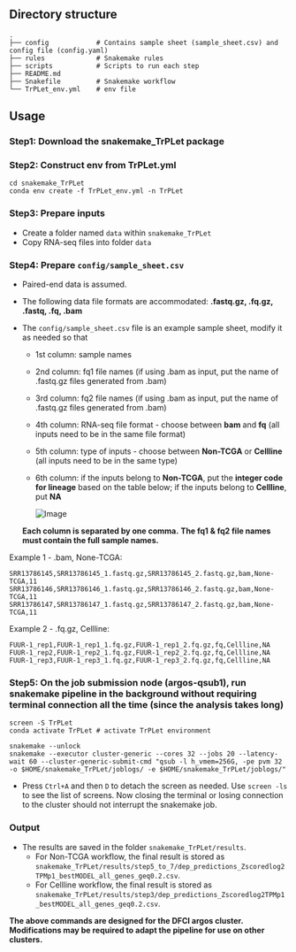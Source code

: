 ## Directory structure
```
.
├── config            # Contains sample sheet (sample_sheet.csv) and config file (config.yaml)
├── rules             # Snakemake rules
├── scripts           # Scripts to run each step 
├── README.md
├── Snakefile         # Snakemake workflow
└── TrPLet_env.yml    # env file 

```

## Usage
### Step1: Download the snakemake_TrPLet package
### Step2: Construct env from TrPLet.yml
  ```
  cd snakemake_TrPLet
  conda env create -f TrPLet_env.yml -n TrPLet
  ```
### Step3: Prepare inputs
  * Create a folder named ```data``` within ```snakemake_TrPLet```
  * Copy RNA-seq files into folder ```data```

### Step4: Prepare ```config/sample_sheet.csv```
  * Paired-end data is assumed.
  * The following data file formats are accommodated: **.fastq.gz, .fq.gz, .fastq, .fq, .bam**
  * The ```config/sample_sheet.csv``` file is an example sample sheet, modify it as needed so that 
      * 1st column: sample names
      * 2nd column: fq1 file names (if using .bam as input, put the name of .fastq.gz files generated from .bam)
      * 3rd column: fq2 file names (if using .bam as input, put the name of .fastq.gz files generated from .bam)
      * 4th column: RNA-seq file format - choose between **bam** and **fq** (all inputs need to be in the same file format)
      * 5th column: type of inputs - choose between **Non-TCGA** or **Cellline** (all inputs need to be in the same type)
      * 6th column: if the inputs belong to **Non-TCGA**, put the **integer code for lineage** based on the table below; if the inputs belong to **Cellline**, put **NA**
        
        ![Image](https://github.com/user-attachments/assets/affe87db-9482-4333-bc9e-1259a9061b7d)
    
    **Each column is separated by one comma.** 
    **The fq1 & fq2 file names must contain the full sample names.**
  
  Example 1 - .bam, None-TCGA: 
  ```
  SRR13786145,SRR13786145_1.fastq.gz,SRR13786145_2.fastq.gz,bam,None-TCGA,11
  SRR13786146,SRR13786146_1.fastq.gz,SRR13786146_2.fastq.gz,bam,None-TCGA,11
  SRR13786147,SRR13786147_1.fastq.gz,SRR13786147_2.fastq.gz,bam,None-TCGA,11
  ```

  Example 2 - .fq.gz, Cellline: 
  ```
  FUUR-1_rep1,FUUR-1_rep1_1.fq.gz,FUUR-1_rep1_2.fq.gz,fq,Cellline,NA
  FUUR-1_rep2,FUUR-1_rep2_1.fq.gz,FUUR-1_rep2_2.fq.gz,fq,Cellline,NA
  FUUR-1_rep3,FUUR-1_rep3_1.fq.gz,FUUR-1_rep3_2.fq.gz,fq,Cellline,NA
  ```
      
### Step5: On the job submission node (argos-qsub1), run snakemake pipeline in the background without requiring terminal connection all the time (since the analysis takes long)
  ```
  screen -S TrPLet
  conda activate TrPLet # activate TrPLet environment
  
  snakemake --unlock
  snakemake --executor cluster-generic --cores 32 --jobs 20 --latency-wait 60 --cluster-generic-submit-cmd "qsub -l h_vmem=256G, -pe pvm 32 -o $HOME/snakemake_TrPLet/joblogs/ -e $HOME/snakemake_TrPLet/joblogs/"

  ```
  * Press ```Ctrl+A``` and then ```D``` to detach the screen as needed. Use ```screen -ls``` to see the list of screens. Now closing the terminal or losing connection to the cluster should not interrupt the snakemake job.
    

### Output
* The results are saved in the folder ```snakemake_TrPLet/results```.
    * For Non-TCGA workflow, the final result is stored as ```snakemake_TrPLet/results/step5_to_7/dep_predictions_Zscoredlog2TPMp1_bestMODEL_all_genes_geq0.2.csv```.
    * For Cellline workflow, the final result is stored as ```snakemake_TrPLet/results/step3/dep_predictions_Zscoredlog2TPMp1_bestMODEL_all_genes_geq0.2.csv```.
    
**The above commands are designed for the DFCI argos cluster. Modifications may be required to adapt the pipeline for use on other clusters.**
